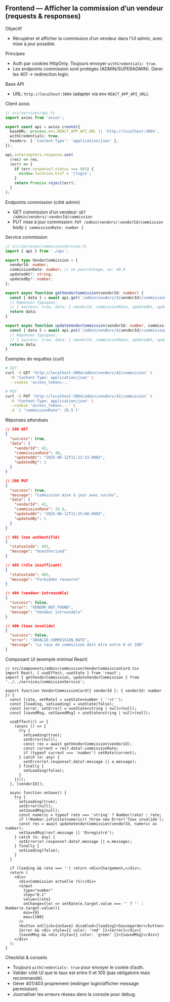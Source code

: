 ## Frontend — Afficher la commission d’un vendeur (requests & responses)

Objectif
- Récupérer et afficher la commission d’un vendeur dans l’UI admin, avec mise à jour possible.

Principes
- Auth par cookies HttpOnly. Toujours envoyer `withCredentials: true`.
- Les endpoints commission sont protégés (ADMIN/SUPERADMIN). Gérer les 401 → redirection login.

Base API
- URL: `http://localhost:3004` (adapter via env `REACT_APP_API_URL`).

Client axios
```ts
// src/services/api.ts
import axios from 'axios';

export const api = axios.create({
  baseURL: process.env.REACT_APP_API_URL || 'http://localhost:3004',
  withCredentials: true,
  headers: { 'Content-Type': 'application/json' },
});

api.interceptors.response.use(
  (res) => res,
  (err) => {
    if (err.response?.status === 401) {
      window.location.href = '/login';
    }
    return Promise.reject(err);
  }
);
```

Endpoints commission (côté admin)
- GET commission d’un vendeur: `GET /admin/vendors/:vendorId/commission`
- PUT mise à jour commission: `PUT /admin/vendors/:vendorId/commission` body `{ commissionRate: number }`

Service commission
```ts
// src/services/commissionService.ts
import { api } from './api';

export type VendorCommission = {
  vendorId: number;
  commissionRate: number; // en pourcentage, ex: 40.0
  updatedAt?: string;
  updatedBy?: number;
};

export async function getVendorCommission(vendorId: number) {
  const { data } = await api.get(`/admin/vendors/${vendorId}/commission`);
  // Réponses typiques:
  // { success: true, data: { vendorId, commissionRate, updatedAt, updatedBy }, message?: string }
  return data;
}

export async function updateVendorCommission(vendorId: number, commissionRate: number) {
  const { data } = await api.put(`/admin/vendors/${vendorId}/commission`, { commissionRate });
  // Réponses typiques:
  // { success: true, data: { vendorId, commissionRate, updatedAt, updatedBy }, message: 'Commission mise à jour avec succès' }
  return data;
}
```

Exemples de requêtes (curl)
```bash
# GET
curl -X GET 'http://localhost:3004/admin/vendors/42/commission' \
  -H 'Content-Type: application/json' \
  --cookie 'access_token=...'

# PUT
curl -X PUT 'http://localhost:3004/admin/vendors/42/commission' \
  -H 'Content-Type: application/json' \
  --cookie 'access_token=...' \
  -d '{ "commissionRate": 35.5 }'
```

Réponses attendues
```json
// 200 GET
{
  "success": true,
  "data": {
    "vendorId": 42,
    "commissionRate": 40,
    "updatedAt": "2025-06-12T11:22:33.000Z",
    "updatedBy": 1
  }
}
```
```json
// 200 PUT
{
  "success": true,
  "message": "Commission mise à jour avec succès",
  "data": {
    "vendorId": 42,
    "commissionRate": 35.5,
    "updatedAt": "2025-06-12T11:25:00.000Z",
    "updatedBy": 1
  }
}
```
```json
// 401 (non authentifié)
{
  "statusCode": 401,
  "message": "Unauthorized"
}
```
```json
// 403 (rôle insuffisant)
{
  "statusCode": 403,
  "message": "Forbidden resource"
}
```
```json
// 404 (vendeur introuvable)
{
  "success": false,
  "error": "VENDOR_NOT_FOUND",
  "message": "Vendeur introuvable"
}
```
```json
// 400 (taux invalide)
{
  "success": false,
  "error": "INVALID_COMMISSION_RATE",
  "message": "Le taux de commission doit être entre 0 et 100"
}
```

Composant UI (exemple minimal React)
```tsx
// src/components/admin/commission/VendorCommissionCard.tsx
import React, { useEffect, useState } from 'react';
import { getVendorCommission, updateVendorCommission } from '../../services/commissionService';

export function VendorCommissionCard({ vendorId }: { vendorId: number }) {
  const [rate, setRate] = useState<number | ''>('');
  const [loading, setLoading] = useState(false);
  const [error, setError] = useState<string | null>(null);
  const [savedMsg, setSavedMsg] = useState<string | null>(null);

  useEffect(() => {
    (async () => {
      try {
        setLoading(true);
        setError(null);
        const res = await getVendorCommission(vendorId);
        const current = res?.data?.commissionRate;
        if (typeof current === 'number') setRate(current);
      } catch (e: any) {
        setError(e?.response?.data?.message || e.message);
      } finally {
        setLoading(false);
      }
    })();
  }, [vendorId]);

  async function onSave() {
    try {
      setLoading(true);
      setError(null);
      setSavedMsg(null);
      const numeric = typeof rate === 'string' ? Number(rate) : rate;
      if (!Number.isFinite(numeric)) throw new Error('Taux invalide');
      const res = await updateVendorCommission(vendorId, numeric as number);
      setSavedMsg(res?.message || 'Enregistré');
    } catch (e: any) {
      setError(e?.response?.data?.message || e.message);
    } finally {
      setLoading(false);
    }
  }

  if (loading && rate === '') return <div>Chargement…</div>;
  return (
    <div>
      <div>Commission actuelle (%)</div>
      <input
        type="number"
        step="0.1"
        value={rate}
        onChange={(e) => setRate(e.target.value === '' ? '' : Number(e.target.value))}
        min={0}
        max={100}
      />
      <button onClick={onSave} disabled={loading}>Sauvegarder</button>
      {error && <div style={{ color: 'red' }}>{error}</div>}
      {savedMsg && <div style={{ color: 'green' }}>{savedMsg}</div>}
    </div>
  );
}
```

Checklist & conseils
- Toujours `withCredentials: true` pour envoyer le cookie d’auth.
- Valider côté UI que le taux est entre 0 et 100 (pas obligatoire mais recommandé).
- Gérer 401/403 proprement (rediriger login/afficher message permission).
- Journaliser les erreurs réseau dans la console pour debug.


